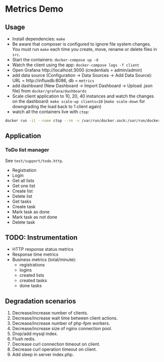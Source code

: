 # Metrics Demo

## Usage

- Install dependencies: `make`
- Be aware that composer is configured to ignore file system changes. You must run `make` each time you create, move, rename or delete files in `src`.
- Start the containers: `docker-compose up -d`
- Watch the client using the app: `docker-compose logs -f client`
- Open Grafana http://localhost:3000 (credentials = admin/admin)
- add data source (Configuration -> Data Sources -> Add Data Source): URL = http://influxdb:8086, db = `metrics`
- add dashboard (New Dashboard -> Import Dashboard -> Upload .json file) from `docker/grafana/dashboards`
- Scale client application to 10, 20, 40 instances and watch the changes on the dashboard: `make scale-up clients=10`
(`make scale-down` for downgrading the load back to 1 client again)
- watch all the containers live with `ctop`:
```bash
docker run -it --name ctop --rm -v /var/run/docker.sock:/var/run/docker.sock wrfly/ctop:latest
```

## Application

### ToDo list manager

See `test/support/todo.http`.

- Registration
- Login
- Get all lists
- Get one list
- Create list
- Delete list
- Get tasks
- Create task
- Mark task as done
- Mark task as not done
- Delete task

## TODO: Instrumentation

- HTTP response status metrics
- Response time metrics
- Business metrics (total/minute):
    - registrations
    - logins
    - created lists
    - created tasks
    - done tasks
    
## Degradation scenarios

1. Decrease/increase number of clients.
2. Decrease/increase wait time between client actions.
3. Decrease/increase number of php-fpm workers.
4. Decrease/increase size of nginx connection pool.
5. Drop/add mysql index.
6. Flush redis.
7. Decrease curl connection timeout on client.
8. Decrease curl operation timeout on client.
9. Add sleep in server index.php.
 
